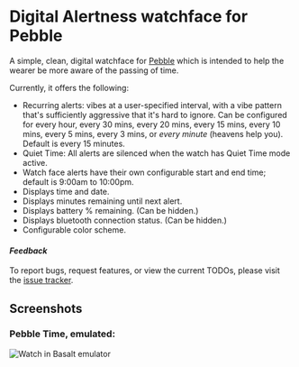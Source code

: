 Digital Alertness watchface for Pebble
======================================

A simple, clean, digital watchface for [Pebble](https://www.pebble.com/) which is intended to help the wearer be more aware of the passing of time.

Currently, it offers the following:

* Recurring alerts: vibes at a user-specified interval, with a vibe pattern that's sufficiently aggressive that it's hard to ignore. Can be configured for every hour, every 30 mins, every 20 mins, every 15 mins, every 10 mins, every 5 mins, every 3 mins, or _every minute_ (heavens help you). Default is every 15 minutes.
* Quiet Time: All alerts are silenced when the watch has Quiet Time mode active.
* Watch face alerts have their own configurable start and end time; default is 9:00am to 10:00pm.
* Displays time and date.
* Displays minutes remaining until next alert.
* Displays battery % remaining. (Can be hidden.)
* Displays bluetooth connection status. (Can be hidden.) 
* Configurable color scheme.

#### _Feedback_

To report bugs, request features, or view the current TODOs, please visit the [issue tracker](https://github.com/nwinant/time-minder/issues).


## Screenshots

### Pebble Time, emulated:

![Watch in Basalt emulator](https://raw.githubusercontent.com/nwinant/time-minder/master/assets/screenshots/basalt.png "Watch in Basalt emulator")
